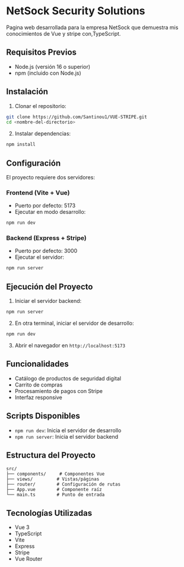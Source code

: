 # NetSock Security Solutions

Pagina web desarrollada para la empresa NetSock que demuestra mis conocimientos de Vue y stripe con,TypeScript.

## Requisitos Previos

- Node.js (versión 16 o superior)
- npm (incluido con Node.js)

## Instalación

1. Clonar el repositorio:
```bash
git clone https://github.com/Santinou1/VUE-STRIPE.git
cd <nombre-del-directorio>
```

2. Instalar dependencias:
```bash
npm install
```

## Configuración

El proyecto requiere dos servidores:

### Frontend (Vite + Vue)
- Puerto por defecto: 5173
- Ejecutar en modo desarrollo:
```bash
npm run dev
```

### Backend (Express + Stripe)
- Puerto por defecto: 3000
- Ejecutar el servidor:
```bash
npm run server
```

## Ejecución del Proyecto

1. Iniciar el servidor backend:
```bash
npm run server
```

2. En otra terminal, iniciar el servidor de desarrollo:
```bash
npm run dev
```

3. Abrir el navegador en `http://localhost:5173`

## Funcionalidades

- Catálogo de productos de seguridad digital
- Carrito de compras
- Procesamiento de pagos con Stripe
- Interfaz responsive

## Scripts Disponibles

- `npm run dev`: Inicia el servidor de desarrollo       
- `npm run server`: Inicia el servidor backend

## Estructura del Proyecto

```
src/
├── components/     # Componentes Vue
├── views/         # Vistas/páginas
├── router/        # Configuración de rutas
├── App.vue        # Componente raíz
└── main.ts        # Punto de entrada
```

## Tecnologías Utilizadas

- Vue 3
- TypeScript
- Vite
- Express
- Stripe
- Vue Router